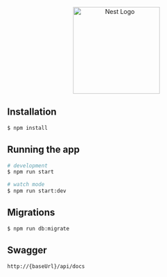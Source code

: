<p align="center">
  <a href="http://nestjs.com/" target="blank"><img src="https://nestjs.com/img/logo-small.svg" width="200" alt="Nest Logo" /></a>
</p>

[circleci-image]: https://img.shields.io/circleci/build/github/nestjs/nest/master?token=abc123def456
[circleci-url]: https://circleci.com/gh/nestjs/nest
   
## Installation

```bash
$ npm install
```

## Running the app

```bash
# development
$ npm run start

# watch mode
$ npm run start:dev
```
## Migrations

```bash
$ npm run db:migrate
```
## Swagger
```bash
http://{baseUrl}/api/docs
```
